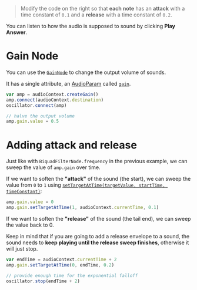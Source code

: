 > Modify the code on the right so that **each note** has an **attack** with a time constant of `0.1` and a **release** with a time constant of `0.2`.

You can listen to how the audio is supposed to sound by clicking **Play Answer**.

# Gain Node

You can use the [`GainNode`](https://developer.mozilla.org/en-US/docs/Web/API/GainNode) to change the output volume of sounds.

It has a single attribute, an [AudioParam](https://developer.mozilla.org/en-US/docs/Web/API/AudioParam) called [`gain`](https://developer.mozilla.org/en-US/docs/Web/API/GainNode/gain).


```js
var amp = audioContext.createGain()
amp.connect(audioContext.destination)
oscillator.connect(amp)

// halve the output volume
amp.gain.value = 0.5 
```

# Adding attack and release

Just like with `BiquadFilterNode.frequency` in the previous example, we can sweep the value of `amp.gain` over time.

If we want to soften the **"attack"** of the sound (the start), we can sweep the value from `0` to `1` using [`setTargetAtTime(targetValue, startTime, timeConstant)`](https://developer.mozilla.org/en-US/docs/Web/API/AudioParam/setTargetAtTime):

```js
amp.gain.value = 0
amp.gain.setTargetAtTime(1, audioContext.currentTime, 0.1)
```

If we want to soften the **"release"** of the sound (the tail end), we can sweep the value back to 0.

Keep in mind that if you are going to add a release envelope to a sound, the sound needs to **keep playing until the release sweep finishes**, otherwise it will just stop.

```js
var endTime = audioContext.currentTime + 2
amp.gain.setTargetAtTime(0, endTime, 0.2)

// provide enough time for the exponential falloff
oscillator.stop(endTime + 2)
```

